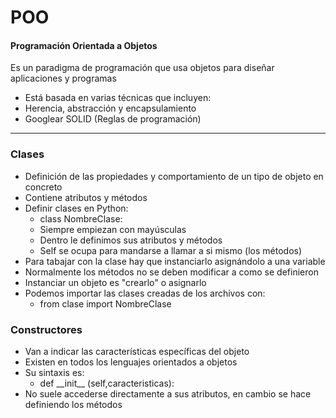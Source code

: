 # POO
#### Programación Orientada a Objetos
Es un paradigma de programación que usa objetos para diseñar aplicaciones y programas

* Está basada en varias técnicas que incluyen:
 * Herencia, abstracción y encapsulamiento
 * Googlear SOLID (Reglas de programación)

---

### Clases
* Definición de las propiedades y comportamiento de un tipo de objeto en concreto
 * Contiene atributos y métodos
* Definir clases en Python:
  * class NombreClase:
  * Siempre empiezan con mayúsculas
  * Dentro le definimos sus atributos y métodos
  * Self se ocupa para mandarse a llamar a si mismo (los métodos)
* Para tabajar con la clase hay que instanciarlo asignándolo a una variable
* Normalmente los métodos no se deben modificar a como se definieron
* Instanciar un objeto es "crearlo" o asignarlo
* Podemos importar las clases creadas de los archivos con:
  * from clase import NombreClase

### Constructores
* Van a indicar las características específicas del objeto
* Existen en todos los lenguajes orientados a objetos
* Su sintaxis es:
  * def \_\_init\_\_ (self,caracteristicas):
* No suele accederse directamente a sus atributos, en cambio se hace definiendo los métodos
